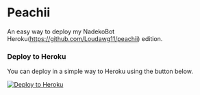 # Peachii
An easy way to deploy my NadekoBot Heroku(https://github.com/Loudawg11/peachii) edition.

### Deploy to Heroku

You can deploy in a simple way to Heroku using the button below.

[![Deploy to Heroku](https://www.herokucdn.com/deploy/button.png)](https://dashboard.heroku.com/new-app?template=https://github.com/Loudawg11/peachii)
